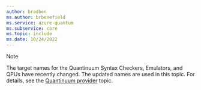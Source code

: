 ```yaml
---
author: bradben
ms.author: brbenefield
ms.service: azure-quantum
ms.subservice: core
ms.topic: include
ms.date: 10/24/2022
---
```


> [!NOTE]
> The target names for the Quantinuum Syntax Checkers, Emulators, and QPUs have recently changed. The updated names are used in this topic. For details, see the [Quantinuum provider](xref:microsoft.quantum.providers.quantinuum) topic. 
